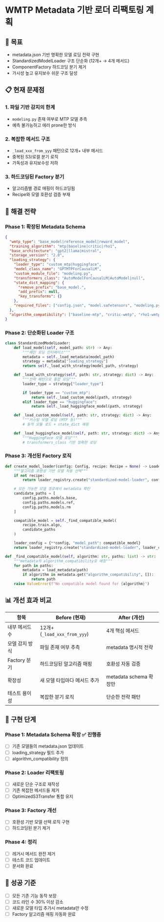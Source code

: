 # WMTP Metadata 기반 로더 리팩토링 계획

## 🎯 목표
- metadata.json 기반 명확한 모델 로딩 전략 구현
- StandardizedModelLoader 구조 단순화 (12개+ → 4개 메서드)
- ComponentFactory 하드코딩 분기 제거
- 가시성 높고 유지보수 쉬운 구조 달성

## 📋 현재 문제점

### 1. 파일 기반 감지의 한계
- `modeling.py` 존재 여부로 MTP 모델 추측
- 예측 불가능하고 에러 prone한 방식

### 2. 복잡한 메서드 구조
- `_load_xxx_from_yyy` 패턴으로 12개+ 내부 메서드
- 중복된 S3/로컬 분기 로직
- 가독성과 유지보수성 저하

### 3. 하드코딩된 Factory 분기
- 알고리즘별 경로 매핑이 하드코딩됨
- Recipe와 모델 호환성 검증 부재

## 🚀 해결 전략

### Phase 1: 확장된 Metadata Schema

```json
{
  "wmtp_type": "base_model|reference_model|reward_model",
  "training_algorithm": "mtp|baseline|critic|rho1",
  "base_architecture": "gpt2|llama|mistral",
  "storage_version": "2.0",
  "loading_strategy": {
    "loader_type": "custom_mtp|huggingface",
    "model_class_name": "GPTMTPForCausalLM",
    "custom_module_file": "modeling.py",
    "transformers_class": "AutoModelForCausalLM|AutoModel|null",
    "state_dict_mapping": {
      "remove_prefix": "base_model.",
      "add_prefix": null,
      "key_transforms": {}
    },
    "required_files": ["config.json", "model.safetensors", "modeling.py"]
  },
  "algorithm_compatibility": ["baseline-mtp", "critic-wmtp", "rho1-wmtp"]
}
```

### Phase 2: 단순화된 Loader 구조

```python
class StandardizedModelLoader:
    def load_model(self, model_path: str) -> Any:
        """메인 로딩 인터페이스"""
        metadata = self._load_metadata(model_path)
        strategy = metadata["loading_strategy"]
        return self._load_with_strategy(model_path, strategy)

    def _load_with_strategy(self, path: str, strategy: dict) -> Any:
        """전략 패턴으로 통합 로딩"""
        loader_type = strategy["loader_type"]

        if loader_type == "custom_mtp":
            return self._load_custom_model(path, strategy)
        elif loader_type == "huggingface":
            return self._load_huggingface_model(path, strategy)

    def _load_custom_model(self, path: str, strategy: dict) -> Any:
        """커스텀 모델 로딩 (MTP 등)"""
        # 동적 모듈 로드 + state_dict 매핑

    def _load_huggingface_model(self, path: str, strategy: dict) -> Any:
        """HuggingFace 모델 로딩"""
        # transformers_class 기반 정확한 로딩
```

### Phase 3: 개선된 Factory 로직

```python
def create_model_loader(config: Config, recipe: Recipe = None) -> Loader:
    """알고리즘 호환성 기반 모델 자동 선택"""
    if not recipe:
        return loader_registry.create("standardized-model-loader", config)

    # 모든 가능한 모델 경로에서 metadata 확인
    candidate_paths = [
        config.paths.models.base,
        config.paths.models.ref,
        config.paths.models.rm
    ]

    compatible_model = self._find_compatible_model(
        recipe.train.algo,
        candidate_paths
    )

    loader_config = {**config, "model_path": compatible_model}
    return loader_registry.create("standardized-model-loader", loader_config)

def _find_compatible_model(self, algorithm: str, paths: list) -> str:
    """metadata의 algorithm_compatibility로 매칭"""
    for path in paths:
        metadata = load_metadata(path)
        if algorithm in metadata.get("algorithm_compatibility", []):
            return path
    raise ValueError(f"No compatible model found for {algorithm}")
```

## 📊 개선 효과 비교

| 항목 | Before (현재) | After (개선) |
|------|---------------|--------------|
| 내부 메서드 수 | 12개+ (`_load_xxx_from_yyy`) | 4개 핵심 메서드 |
| 모델 감지 방식 | 파일 존재 여부 추측 | metadata 명시적 전략 |
| Factory 분기 | 하드코딩된 알고리즘 매핑 | 호환성 자동 검증 |
| 확장성 | 새 모델 타입마다 메서드 추가 | metadata schema 확장만 |
| 테스트 용이성 | 복잡한 분기 로직 | 단순한 전략 패턴 |

## 🎯 구현 단계

### Phase 1: Metadata Schema 확장 ✅ 진행중
- [ ] 기존 모델들의 metadata.json 업데이트
- [ ] loading_strategy 필드 추가
- [ ] algorithm_compatibility 정의

### Phase 2: Loader 리팩토링
- [ ] 새로운 단순 구조로 재작성
- [ ] 기존 복잡한 메서드들 제거
- [ ] OptimizedS3Transfer 통합 유지

### Phase 3: Factory 개선
- [ ] 호환성 기반 모델 선택 로직 구현
- [ ] 하드코딩된 분기 제거

### Phase 4: 정리
- [ ] 레거시 메서드 완전 제거
- [ ] 테스트 코드 업데이트
- [ ] 문서화 완료

## 🚦 성공 기준
- [ ] 모든 기존 기능 동작 보장
- [ ] 코드 라인 수 30% 이상 감소
- [ ] 새로운 모델 타입 추가시 metadata만 수정
- [ ] Factory 알고리즘 매핑 자동화 완료
